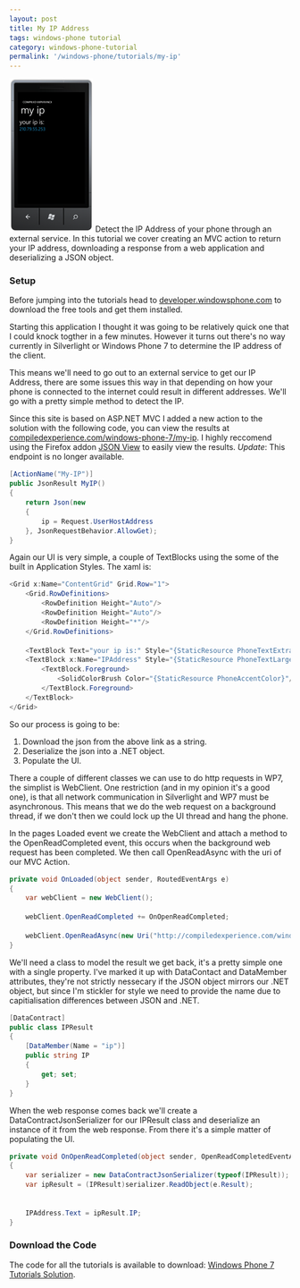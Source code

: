 ```yaml
---
layout: post
title: My IP Address
tags: windows-phone tutorial
category: windows-phone-tutorial
permalink: '/windows-phone/tutorials/my-ip'
---
```


<span class="alignleft"><img src="/content/images/tutorials/my-ip.png" alt="My IP"/></span>
Detect the IP Address of your phone through an external service. In this tutorial we cover creating an MVC action to return your IP address, downloading a response from a web application and deserializing a JSON object.

### Setup

Before jumping into the tutorials head to [developer.windowsphone.com](http://developer.windowsphone.com/) to download the free tools and get them installed.

Starting this application I thought it was going to be relatively quick one that I could knock togther in a few minutes. However it turns out there's no way currently in Silverlight or Windows Phone 7 to determine the IP address of the client.

This means we'll need to go out to an external service to get our IP Address, there are some issues this way in that depending on how your phone is connected to the internet could result in different addresses. We'll go with a pretty simple method to detect the IP.

Since this site is based on ASP.NET MVC I added a new action to the solution with the following code, you can view the results at [compiledexperience.com/windows-phone-7/my-ip](http://compiledexperience.com/windows-phone/my-ip). I highly reccomend using the Firefox addon [JSON View](https://addons.mozilla.org/en-US/firefox/addon/10869) to easily view the results. *Update*: This endpoint is no longer available.

``` csharp
[ActionName("My-IP")]
public JsonResult MyIP()
{
    return Json(new
    {
        ip = Request.UserHostAddress
    }, JsonRequestBehavior.AllowGet);
}
```

Again our UI is very simple, a couple of TextBlocks using the some of the built in Application Styles. The xaml is:

``` csharp
<Grid x:Name="ContentGrid" Grid.Row="1">
    <Grid.RowDefinitions>
        <RowDefinition Height="Auto"/>
        <RowDefinition Height="Auto"/>
        <RowDefinition Height="*"/>
    </Grid.RowDefinitions>

    <TextBlock Text="your ip is:" Style="{StaticResource PhoneTextExtraLargeStyle}"/>
    <TextBlock x:Name="IPAddress" Style="{StaticResource PhoneTextLargeStyle}" Text="127.0.0.1" Grid.Row="1">
        <TextBlock.Foreground>
            <SolidColorBrush Color="{StaticResource PhoneAccentColor}"/>
        </TextBlock.Foreground>
    </TextBlock>
</Grid>
```

So our process is going to be:

 1. Download the json from the above link as a string.
 2. Deserialize the json into a .NET object.
 3. Populate the UI.

There a couple of different classes we can use to do http requests in WP7, the simplist is WebClient. One restriction (and in my opinion it's a good one), is that all network communication in Silverlight and WP7 must be asynchronous. This means that we do the web request on a background thread, if we don't then we could lock up the UI thread and hang the phone.

In the pages Loaded event we create the WebClient and attach a method to the OpenReadCompleted event, this occurs when the background web request has been completed. We then call OpenReadAsync with the uri of our MVC Action.

```csharp
private void OnLoaded(object sender, RoutedEventArgs e)
{
    var webClient = new WebClient();

    webClient.OpenReadCompleted += OnOpenReadCompleted;

    webClient.OpenReadAsync(new Uri("http://compiledexperience.com/windows-phone-7/my-ip", UriKind.Absolute));
}
```

We'll need a class to model the result we get back, it's a pretty simple one with a single property. I've marked it up with DataContact and DataMember attributes, they're not strictly nessecary if the JSON object mirrors our .NET object, but since I'm stickler for style we need to provide the name due to capitialisation differences between JSON and .NET.

``` csharp
[DataContract]
public class IPResult
{
    [DataMember(Name = "ip")]
    public string IP
    {
        get; set;
    }
}
```

When the web response comes back we'll create a DataContractJsonSerializer for our IPResult class and deserialize an instance of it from the web response. From there it's a simple matter of populating the UI.

``` csharp
private void OnOpenReadCompleted(object sender, OpenReadCompletedEventArgs e)
{
    var serializer = new DataContractJsonSerializer(typeof(IPResult));
    var ipResult = (IPResult)serializer.ReadObject(e.Result);


    IPAddress.Text = ipResult.IP;
}
```

### Download the Code

The code for all the tutorials is available to download: [Windows Phone 7 Tutorials Solution][download].

[download]: http://compiledexperience.com/content/downloads/windows-phone-tutorials.zip
